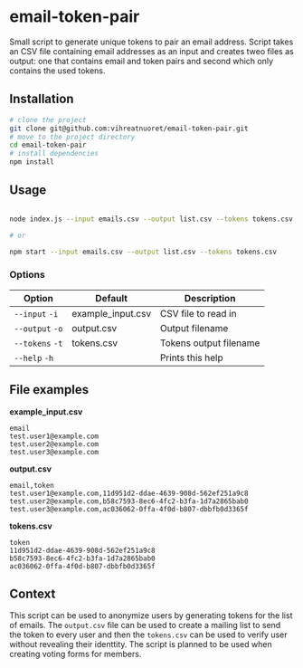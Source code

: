 # email-token-pair

Small script to generate unique tokens to pair an email address. Script takes an CSV file containing email addresses as an input and creates tweo files as output: one that contains email and token pairs and second which only contains the used tokens.

## Installation

```bash
# clone the project
git clone git@github.com:vihreatnuoret/email-token-pair.git
# move to the project directory
cd email-token-pair
# install dependencies
npm install

```

## Usage

```bash

node index.js --input emails.csv --output list.csv --tokens tokens.csv

# or

npm start --input emails.csv --output list.csv --tokens tokens.csv

```

### Options

| Option | Default | Description |
|--------|---------|-------------|
| `--input` `-i` | example_input.csv | CSV file to read in |
| `--output` `-o` | output.csv | Output filename |
| `--tokens` `-t` | tokens.csv | Tokens output filename |
| `--help` `-h` | | Prints this help |

## File examples

**example_input.csv**

```csv
email
test.user1@example.com
test.user2@example.com
test.user3@example.com
```

**output.csv**

```csv
email,token
test.user1@example.com,11d951d2-ddae-4639-908d-562ef251a9c8
test.user2@example.com,b58c7593-8ec6-4fc2-b3fa-1d7a2865bab0
test.user3@example.com,ac036062-0ffa-4f0d-b807-dbbfb0d3365f
```

**tokens.csv**
```csv
token
11d951d2-ddae-4639-908d-562ef251a9c8
b58c7593-8ec6-4fc2-b3fa-1d7a2865bab0
ac036062-0ffa-4f0d-b807-dbbfb0d3365f
```

## Context

This script can be used to anonymize users by generating tokens for the list of emails. The `output.csv` file can be used to create a mailing list to send the token to every user and then the `tokens.csv` can be used to verify user without revealing their identtity. The script is planned to be used when creating voting forms for members.